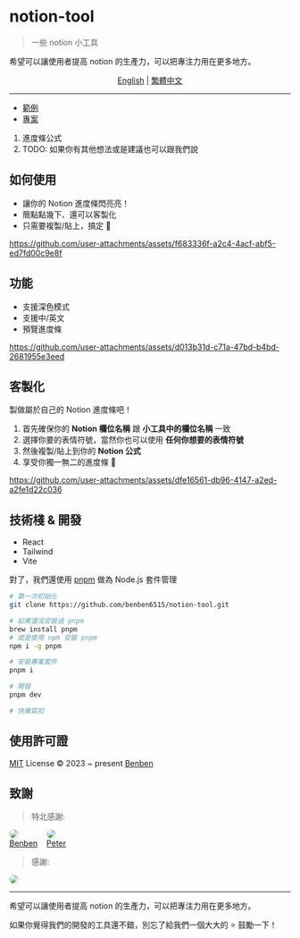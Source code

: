 # notion-tool

> 一些 notion 小工具

希望可以讓使用者提高 notion 的生產力，可以把專注力用在更多地方。

<div align="center">
  <a href="./README.md">English</a>
  <span> | </span>
  <a href="./README.zh-tw.md">繁體中文</a>
</div>
<hr />

- [範例](https://notion-tool.netlify.app/)
- [專案](https://github.com/benben6515/notion-tool)

1. 進度條公式
2. TODO: 如果你有其他想法或是建議也可以跟我們說

## 如何使用

- 讓你的 Notion 進度條閃亮亮！
- 簡點點幾下、還可以客製化
- 只需要複製/貼上，搞定 🎉

https://github.com/user-attachments/assets/f683336f-a2c4-4acf-abf5-ed7fd00c9e8f

## 功能

- 支援深色模式
- 支援中/英文
- 預覽進度條

https://github.com/user-attachments/assets/d013b31d-c71a-47bd-b4bd-2681955e3eed

## 客製化

製做屬於自己的 Notion 進度條吧！

1. 首先確保你的 **Notion 欄位名稱** 跟 **小工具中的欄位名稱** 一致
2. 選擇你要的表情符號，當然你也可以使用 **任何你想要的表情符號**
3. 然後複製/貼上到你的 **Notion 公式**
4. 享受你獨一無二的進度條 🎉

https://github.com/user-attachments/assets/dfe16561-db96-4147-a2ed-a2fe1d22c036

## 技術棧 & 開發

- React
- Tailwind
- Vite

對了，我們還使用 [pnpm](https://pnpm.io/) 做為 Node.js 套件管理

```sh
# 第一次初始化
git clone https://github.com/benben6515/notion-tool.git

# 如果還沒安裝過 pnpm
brew install pnpm
# 或是使用 npm 安裝 pnpm
npm i -g pnpm

# 安裝專案套件
pnpm i

# 開發
pnpm dev

# 快樂寫扣
```

## 使用許可證

[MIT](./LICENSE) License © 2023 ~ present [Benben](https://github.com/benben6515)

## 致謝

> 特北感謝:

<div style="display: flex">
  <a href="https://github.com/benben6515" style="margin-right: 1rem">
      <img src="https://avatars.githubusercontent.com/u/61361198?s=40&v=4" style="border-radius: 50%;" />
    <div>Benben</div>
  </a>
  <a href="https://github.com/Peter-Liao-github">
      <img src="https://avatars.githubusercontent.com/u/30005366?s=40&v=4" style="border-radius: 50%;" />
    <div>Peter</div>
  </a>
</div>

> 感謝:

<div style="display: flex">
  <a href="https://github.com/rockyooooooo" style="margin-right: 1rem">
      <img src="https://avatars.githubusercontent.com/u/77043048?s=30&v=4" style="border-radius: 50%;" />
  </a>
</div>

<hr />

希望可以讓使用者提高 notion 的生產力，可以把專注力用在更多地方。

如果你覺得我們的開發的工具還不錯，別忘了給我們一個大大的 ⭐️ 鼓勵一下！
